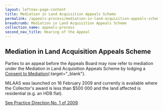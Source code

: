 ```yaml
---
layout: leftnav-page-content
title: Mediation in Land Acquisition Appeals Scheme
permalink: /appeals-process/mediation-in-land-acquisition-appeals-scheme/
breadcrumb: Mediation in Land Acquisition Appeals Scheme
collection_name: appeals-process
second_nav_title: Hearing of the Appeal
---
```


Mediation in Land Acquisition Appeals Scheme
---

Parties to an appeal before the Appeals Board may now refer to mediation under the Mediation in Land Acquisition Appeals Scheme by lodging a [Consent to Mediation](/files/Form-MiLAAS-Consent-25Aug09.doc.pdf/){:target="_blank"}. 

MiLAAS was launched on 16 February 2009 and currently is available where the Collector's award is less than $500 000 and the land affected is residential (e.g. an HDB flat).

[See Practice Direction No. 1 of 2009](/files/PracticeDirection-PD1-2009-MiLAAS-21Aug09.doc1.pdf/).
